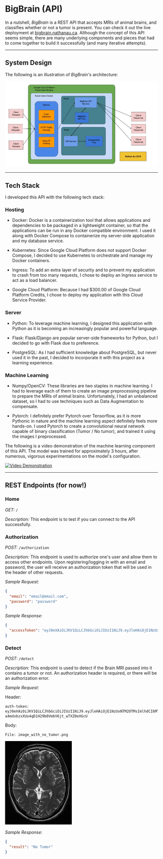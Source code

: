 # BigBrain (API)

In a nutshell, *BigBrain* is a REST API that accepts MRIs of animal brains, and classifies whether or not a tumor is present. You can check it out the live deployment at [bigbrain.nathanau.ca](http://bigbrain.nathanau.ca/). Although the concept of this API seems simple, there are many underlying components and pieces that had to come together to build it successfully (and many iterative attempts).

---

## System Design  

The following is an illustration of *BigBrain's* architecture:

![System Design Architecture](assets/BigBrainSystemDesign.jpg)

---

## Tech Stack

I developed this API with the following tech stack:

### Hosting

- Docker: Docker is a containerization tool that allows applications and dependencies to be packaged in a lightweight container, so that the applications can be run in any Docker compatible environment. I used it along with Docker Compose to containerize my server-side application and my database service.

- Kubernetes: Since Google Cloud Platform does not support Docker Compose, I decided to use Kubernetes to orchestrate and manage my Docker containers.

- Ingress: To add an extra layer of security and to prevent my application to crash from too many requests, I chose to deploy an Ingress service to act as a load balancer.

- Google Cloud Platform: Because I had $300.00 of Google Cloud Platform Credits, I chose to deploy my application with this Cloud Service Provider.

### Server

- Python: To leverage machine learning, I designed this application with Python as it is becoming an increasingly popular and powerful language.

- Flask: Flask/Django are popular server-side frameworks for Python, but I decided to go with Flask due to preference.

- PostgreSQL: As I had sufficient knowledge about PostgreSQL, but never used it in the past, I decided to incorporate it with this project as a learning experience.

### Machine Learning

- Numpy/OpenCV: These libraries are two staples in machine learning. I had to leverage each of them to create an image preprocessing pipeline to prepare the MRIs of animal brains. Unfortunately, I had an unbalanced dataset, so I had to use techniques such as Data Augmentation to compensate. 

- Pytorch: I definitely prefer Pytorch over Tensorflow, as it is more Pythonic in nature and the machine learning aspect definitely feels more hands-on. I used Pytorch to create a convolutional neural network capable of binary classification (Tumor / No tumor), and trained it using the images I preprocessed.

The following is a video demonstration of the machine learning component of this API. The model was trained for approximately 3 hours, after numerous, vigorous experimentations on the model's configuration.

[![Video Demonstration](https://img.youtube.com/vi/TUele6wxK6Y/0.jpg)](https://www.youtube.com/watch?v=TUele6wxK6Y)

---

## REST Endpoints (for now!)

### Home

*GET:* `/`

*Description:* This endpoint is to test if you can connect to the API successfully. 

### Authorization

*POST:* `/authorization`

*Description:* This endpoint is used to authorize one's user and allow them to access other endpoints. Upon registering/logging in with an email and password, the user will receive an authorization token that will be used in the header of other requests.

*Sample Request:*

```json
{
  "email": "email@email.com",
  "password": "password"
}
```

*Sample Response:* 

```json
{
  "accessToken": "eyJ0eXAiOiJKV1QiLCJhbGciOiJIUzI1NiJ9.eyJleHAiOjE1NzUxNTM2OTMsImlhdCI6MTU3NTE1MDA5Mywic3ViIjoibmF0aGFuQGdtYWlsLmNvbSJ9.1CaW-a4mdxbzxXUo4qD1H29b0VmbV6jt_wTXZ0eXGcU"
}
```

### Detect

*POST:* `/detect`

*Description:* This endpoint is used to detect if the Brain MRI passed into it contains a tumor or not. An authorization header is required, or there will be an authorization error.

*Sample Request:*

Header:

```
auth-token: eyJ0eXAiOiJKV1QiLCJhbGciOiJIUzI1NiJ9.eyJleHAiOjE1NzUxNTM2OTMsImlhdCI6MTU3NTE1MDA5Mywic3ViIjoibmF0aGFuQGdtYWlsLmNvbSJ9.1CaW-a4mdxbzxXUo4qD1H29b0VmbV6jt_wTXZ0eXGcU
```

Body:

```
File: image_with_no_tumor.png
```

![Image with no tumor](assets/image_with_no_tumor.jpg)

*Sample Response:* 

```json
{
  "result": "No Tumor"
}
```
